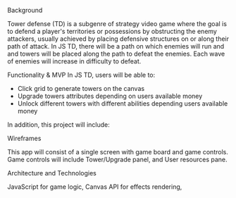Background

Tower defense (TD) is a subgenre of strategy video game where the goal is to defend a player's territories or possessions by obstructing the enemy attackers, usually achieved by placing defensive structures on or along their path of attack. In JS TD, there will be a path on which enemies will run and and towers will be placed along the path to defeat the enemies. Each wave of enemies will increase in difficulty to defeat.

Functionality & MVP
In JS TD, users will be able to:

- Click grid to generate towers on the canvas
- Upgrade towers attributes depending on users available money
- Unlock different towers with different abilities depending users available money


In addition, this project will include:

Wireframes

This app will consist of a single screen with game board and game controls. Game controls will include Tower/Upgrade panel, and User resources pane.

Architecture and Technologies

JavaScript for game logic,
Canvas API for effects rendering,

